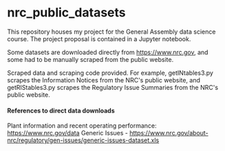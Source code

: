 # nrc_public_datasets

This repository houses my project for the General Assembly data science course.  The project proposal is contained in a Jupyter notebook.

Some datasets are downloaded directly from https://www.nrc.gov, and some had to be manually scraped from the public website.

Scraped data and scraping code provided. For example, getINtables3.py scrapes the Information Notices from the NRC's public website, and getRIStables3.py scrapes the Regulatory Issue Summaries from the NRC's public website.


#### References to direct data downloads
Plant information and recent operating performance:  https://www.nrc.gov/data
Generic Issues - https://www.nrc.gov/about-nrc/regulatory/gen-issues/generic-issues-dataset.xls
